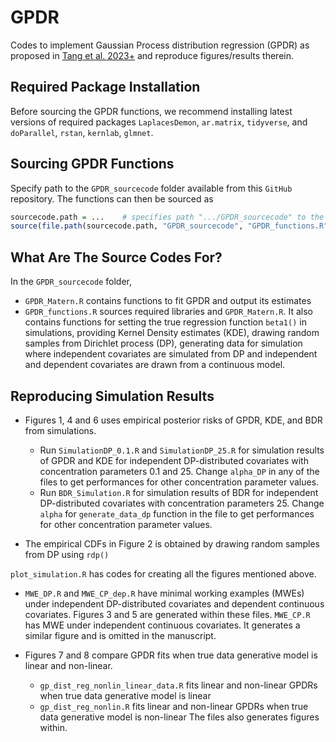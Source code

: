 # GPDR
Codes to implement Gaussian Process distribution regression (GPDR) as proposed in [Tang et al. 2023+](https://arxiv.org/abs/2303.06434) and reproduce figures/results therein.

## Required Package Installation

Before sourcing the GPDR functions, we recommend installing latest versions of required packages `LaplacesDemon`, `ar.matrix`, `tidyverse`, and `doParallel`, `rstan`, `kernlab`, `glmnet`.

## Sourcing GPDR Functions

Specify path to the `GPDR_sourcecode` folder available from this `GitHub` repository. The functions can then be sourced as

``` r
sourcecode.path = ...    # specifies path ".../GPDR_sourcecode" to the GPDR_sourcecode folder
source(file.path(sourcecode.path, "GPDR_sourcecode", "GPDR_functions.R"))    # sources ".../GPDR_sourcecode/GPDR_functions.R"
```

## What Are The Source Codes For?

In the `GPDR_sourcecode` folder,
* `GPDR_Matern.R` contains functions to fit GPDR and output its estimates
* `GPDR_functions.R` sources required libraries and `GPDR_Matern.R`. It also contains functions for setting the true regression function `beta1()` in simulations, providing Kernel Density estimates (KDE), drawing random samples from Dirichlet process (DP), generating data for simulation where independent covariates are simulated from DP and independent and dependent covariates are drawn from a continuous model.

## Reproducing Simulation Results

* Figures 1, 4 and 6 uses empirical posterior risks of GPDR, KDE, and BDR from simulations.

  * Run `SimulationDP_0.1.R` and `SimulationDP_25.R` for simulation results of GPDR and KDE for independent DP-distributed covariates with concentration parameters 0.1 and 25. Change `alpha_DP` in any of the files to get performances for other concentration parameter values.
  * Run `BDR_Simulation.R` for simulation results of BDR for independent DP-distributed covariates with concentration parameters 25. Change `alpha` for `generate_data_dp` function in the file to get performances for other concentration parameter values.

* The empirical CDFs in Figure 2 is obtained by drawing random samples from DP using `rdp()`

`plot_simulation.R` has codes for creating all the figures mentioned above.

* `MWE_DP.R` and `MWE_CP_dep.R` have minimal working examples (MWEs) under independent DP-distributed covariates and dependent continuous covariates. Figures 3 and 5 are generated within these files. `MWE_CP.R` has MWE under independent continuous covariates. It generates a similar figure and is omitted in the manuscript.

* Figures 7 and 8 compare GPDR fits when true data generative model is linear and non-linear.
  * `gp_dist_reg_nonlin_linear_data.R` fits linear and non-linear GPDRs when true data generative model is linear
  * `gp_dist_reg_nonlin.R` fits linear and non-linear GPDRs when true data generative model is non-linear
The files also generates figures within.
